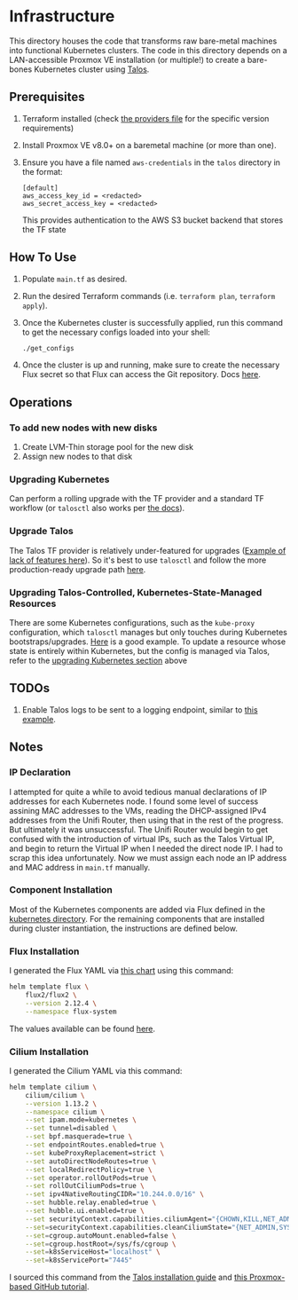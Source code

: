 # Infrastructure

This directory houses the code that transforms raw bare-metal machines into functional Kubernetes clusters. The code in this directory depends on a LAN-accessible Proxmox VE installation (or multiple!) to create a bare-bones Kubernetes cluster using [Talos](https://github.com/siderolabs/talos).

## Prerequisites

1. Terraform installed (check [the providers file](./talos/providers.tf) for the specific version requirements)
2. Install Proxmox VE v8.0+ on a baremetal machine (or more than one).
3. Ensure you have a file named `aws-credentials` in the `talos` directory in the format:

    ```text
    [default]
    aws_access_key_id = <redacted>
    aws_secret_access_key = <redacted>
    ```

    This provides authentication to the AWS S3 bucket backend that stores the TF state

## How To Use

1. Populate `main.tf` as desired.
2. Run the desired Terraform commands (i.e. `terraform plan`, `terraform apply`).
3. Once the Kubernetes cluster is successfully applied, run this command to get the necessary configs loaded into your shell:

    ```bash
    ./get_configs
    ```

4. Once the cluster is up and running, make sure to create the necessary Flux secret so that Flux can access the Git repository. Docs [here](https://fluxcd.io/flux/components/source/gitrepositories/#ready-gitrepository).

## Operations

### To add new nodes with new disks

1. Create LVM-Thin storage pool for the new disk
2. Assign new nodes to that disk

### Upgrading Kubernetes

Can perform a rolling upgrade with the TF provider and a standard TF workflow (or `talosctl` also works per [the docs](https://www.talos.dev/v1.6/kubernetes-guides/upgrading-kubernetes/)).

### Upgrade Talos

The Talos TF provider is relatively under-featured for upgrades ([Example of lack of features here](https://github.com/siderolabs/terraform-provider-talos/issues/140#issue-2055027252)). So it's best to use `talosctl` and follow the more production-ready upgrade path [here](https://www.talos.dev/v1.6/talos-guides/upgrading-talos/).

### Upgrading Talos-Controlled, Kubernetes-State-Managed Resources

There are some Kubernetes configurations, such as the `kube-proxy` configuration, which `talosctl` manages but only touches during Kubernetes bootstraps/upgrades. [Here](https://github.com/siderolabs/talos/discussions/7835) is a good example. To update a resource whose state is entirely within Kubernetes, but the config is managed via Talos, refer to the [upgrading Kubernetes section](#upgrading-kubernetes) above

## TODOs

1. Enable Talos logs to be sent to a logging endpoint, similar to [this example](https://github.com/buroa/k8s-gitops/blob/860a6b47e39ae0a3c7b91c0ab9ed2294433913fa/talos/talconfig.yaml#L363).

## Notes

### IP Declaration

I attempted for quite a while to avoid tedious manual declarations of IP addresses for each Kubernetes node. I found some level of success assining MAC addresses to the VMs, reading the DHCP-assigned IPv4 addresses from the Unifi Router, then using that in the rest of the progress. But ultimately it was unsuccessful. The Unifi Router would begin to get confused with the introduction of virtual IPs, such as the Talos Virtual IP, and begin to return the Virtual IP when I needed the direct node IP. I had to scrap this idea unfortunately. Now we must assign each node an IP address and MAC address in `main.tf` manually.

### Component Installation

Most of the Kubernetes components are added via Flux defined in the [kubernetes directory](../kubernetes/). For the remaining components that are installed during cluster instantiation, the instructions are defined below.

### Flux Installation

I generated the Flux YAML via [this chart](https://artifacthub.io/packages/helm/fluxcd-community/flux2) using this command:

```bash
helm template flux \
    flux2/flux2 \
    --version 2.12.4 \
    --namespace flux-system
```

The values available can be found [here](https://github.com/fluxcd-community/helm-charts/tree/main/charts/flux2).

### Cilium Installation

I generated the Cilium YAML via this command:

```bash
helm template cilium \
    cilium/cilium \
    --version 1.13.2 \
    --namespace cilium \
    --set ipam.mode=kubernetes \
    --set tunnel=disabled \
    --set bpf.masquerade=true \
    --set endpointRoutes.enabled=true \
    --set kubeProxyReplacement=strict \
    --set autoDirectNodeRoutes=true \
    --set localRedirectPolicy=true \
    --set operator.rollOutPods=true \
    --set rollOutCiliumPods=true \
    --set ipv4NativeRoutingCIDR="10.244.0.0/16" \
    --set hubble.relay.enabled=true \
    --set hubble.ui.enabled=true \
    --set securityContext.capabilities.ciliumAgent="{CHOWN,KILL,NET_ADMIN,NET_RAW,IPC_LOCK,SYS_ADMIN,SYS_RESOURCE,DAC_OVERRIDE,FOWNER,SETGID,SETUID}" \
    --set=securityContext.capabilities.cleanCiliumState="{NET_ADMIN,SYS_ADMIN,SYS_RESOURCE}" \
    --set=cgroup.autoMount.enabled=false \
    --set=cgroup.hostRoot=/sys/fs/cgroup \
    --set=k8sServiceHost="localhost" \
    --set=k8sServicePort="7445"
```

I sourced this command from the [Talos installation guide](https://www.talos.dev/v1.6/kubernetes-guides/network/deploying-cilium/#method-1-helm-install) and [this Proxmox-based GitHub tutorial](https://github.com/kubebn/talos-proxmox-kaas).
